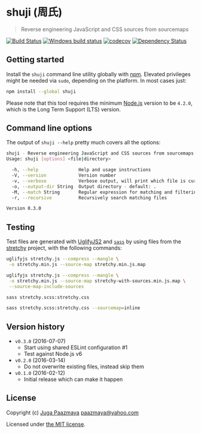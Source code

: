 # shuji (周氏)

> Reverse engineering JavaScript and CSS sources from sourcemaps

[![Build Status](https://travis-ci.org/paazmaya/shuji.svg?branch=master)](https://travis-ci.org/paazmaya/shuji)
[![Windows build status](https://ci.appveyor.com/api/projects/status/pfplexeaehjvwel3/branch/master?svg=true)](https://ci.appveyor.com/project/paazmaya/shuji/branch/master)
[![codecov](https://codecov.io/gh/paazmaya/shuji/branch/master/graph/badge.svg)](https://codecov.io/gh/paazmaya/shuji)
[![Dependency Status](https://gemnasium.com/paazmaya/shuji.svg)](https://gemnasium.com/paazmaya/shuji)

## Getting started

Install the `shuji` command line utility globally with [npm](https://www.npmjs.com/).
Elevated privileges might be needed via `sudo`, depending on the platform. In most cases just:

```sh
npm install --global shuji
```

Please note that this tool requires the minimum [Node.js](https://nodejs.org/en/)
version to be `4.2.0`, which is the Long Term Support (LTS) version.

## Command line options

The output of `shuji --help` pretty much covers all the options:

```sh
shuji - Reverse engineering JavaScript and CSS sources from sourcemaps
Usage: shuji [options] <file|directory>

  -h, --help               Help and usage instructions
  -V, --version            Version number
  -v, --verbose            Verbose output, will print which file is currently being processed
  -o, --output-dir String  Output directory - default: .
  -M, --match String       Regular expression for matching and filtering files - default: \.map$
  -r, --recursive          Recursively search matching files

Version 0.3.0
```

## Testing

Test files are generated with [UglifyJS2](https://github.com/mishoo/UglifyJS2) and
[`sass`](http://sass-lang.com)
by using files from the [stretchy](https://github.com/LeaVerou/stretchy) project,
with the following commands:

```sh
uglifyjs stretchy.js --compress --mangle \
 -o stretchy.min.js --source-map stretchy.min.js.map

uglifyjs stretchy.js --compress --mangle \
 -o stretchy.min.js --source-map stretchy-with-sources.min.js.map \
 --source-map-include-sources

sass stretchy.scss:stretchy.css

sass stretchy.scss:stretchy.css --sourcemap=inline
```

## Version history

* `v0.3.0` (2016-07-07)
    - Start using shared ESLint configuration #1
    - Test against Node.js v6
* `v0.2.0` (2016-03-14)
    - Do not overwrite existing files, instead skip them
* `v0.1.0` (2016-02-12)
    - Initial release which can make it happen

## License

Copyright (c) [Juga Paazmaya](https://paazmaya.fi) <paazmaya@yahoo.com>

Licensed under [the MIT license](./LICENSE).
